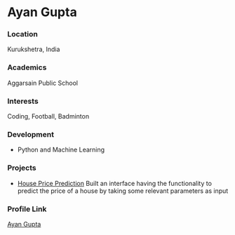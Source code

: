 # Ayan Gupta

### Location

Kurukshetra, India

### Academics

Aggarsain Public School

### Interests

Coding, Football, Badminton

### Development

- Python and Machine Learning

### Projects

- [House Price Prediction](https://github.com/theayangupta) Built an interface having the functionality to predict the price of a house by taking some relevant parameters as input

### Profile Link

[Ayan Gupta](https://github.com/theayangupta)